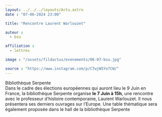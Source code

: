 ```yaml
---
layout: ../../../layouts/Actu.astro
date : "07-06-2024 23:00"

title: "Rencontre Laurent Warlouzet"

auteur :
  - bsu

affiliation :
  - lettres

image : "/assets/fildactus/evenements/06-07-bsu.jpg"

source : "https://www.instagram.com/p/C7wjWSYo7CW/"
---
```


Bibliothèque Serpente  
Dans le cadre des élections européennes qui auront lieu le 9 Juin en France, la bibliothèque Serpente organise __le 7 Juin à 15h__, une rencontre avec le professeur d’histoire contemporaine, Laurent Warlouzet. Il nous présentera ses derniers ouvrages sur l’Europe. Une table thématique sera également proposée dans le hall de la bibliothèque Serpente
